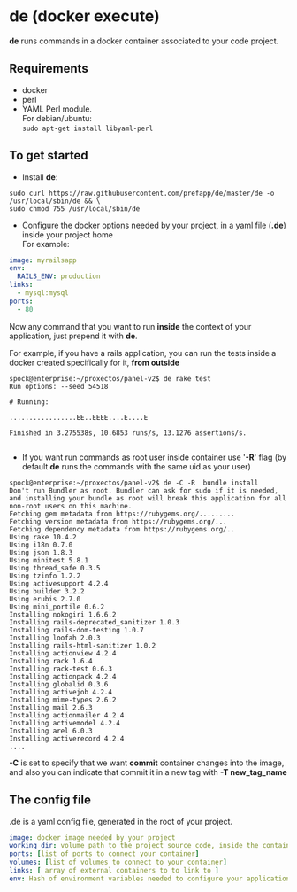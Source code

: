 de (docker execute) 
===================

**de** runs commands in a docker container associated to your code project.

Requirements
------------
- docker
- perl
- YAML Perl module.   
For debian/ubuntu:  
```sudo apt-get install libyaml-perl```


To get started
---------------

- Install **de**:
```
sudo curl https://raw.githubusercontent.com/prefapp/de/master/de -o /usr/local/sbin/de && \ 
sudo chmod 755 /usr/local/sbin/de
```

- Configure the docker options needed by your project, in a yaml file (**.de**) inside your project home   
For example:

```yaml
image: myrailsapp
env:
  RAILS_ENV: production
links:
  - mysql:mysql
ports:
  - 80

```

Now any command that you want to run **inside** the context of your application, just prepend it with **de**.

For example, if you have a rails application, you can run the tests inside a docker created specifically for it, __from outside__

```
spock@enterprise:~/proxectos/panel-v2$ de rake test
Run options: --seed 54518

# Running:

.................EE..EEEE....E....E

Finished in 3.275538s, 10.6853 runs/s, 13.1276 assertions/s.


```

- If you want run commands as root user inside container use '**-R**' flag (by default **de** runs the commands with the same uid as your user)    
```
spock@enterprise:~/proxectos/panel-v2$ de -C -R  bundle install
Don't run Bundler as root. Bundler can ask for sudo if it is needed, and installing your bundle as root will break this application for all non-root users on this machine.
Fetching gem metadata from https://rubygems.org/.........
Fetching version metadata from https://rubygems.org/...
Fetching dependency metadata from https://rubygems.org/..
Using rake 10.4.2
Using i18n 0.7.0
Using json 1.8.3
Using minitest 5.8.1
Using thread_safe 0.3.5
Using tzinfo 1.2.2
Using activesupport 4.2.4
Using builder 3.2.2
Using erubis 2.7.0
Using mini_portile 0.6.2
Installing nokogiri 1.6.6.2
Installing rails-deprecated_sanitizer 1.0.3
Installing rails-dom-testing 1.0.7
Installing loofah 2.0.3
Installing rails-html-sanitizer 1.0.2
Installing actionview 4.2.4
Installing rack 1.6.4
Installing rack-test 0.6.3
Installing actionpack 4.2.4
Installing globalid 0.3.6
Installing activejob 4.2.4
Installing mime-types 2.6.2
Installing mail 2.6.3
Installing actionmailer 4.2.4
Installing activemodel 4.2.4
Installing arel 6.0.3
Installing activerecord 4.2.4
....
```
**-C** is set to specify that we want **commit** container changes into the image, and also you can indicate that commit it in a new tag with **-T new_tag_name**


The config file
-----------------

.de is a yaml config file, generated in the root of your project. 

```yaml
image: docker image needed by your project
working_dir: volume path to the project source code, inside the container, by default '/home/<my_project_name>'
ports: [list of ports to connect your container]
volumes: [list of volumes to connect to your container]
links: [ array of external containers to to link to ]
env: Hash of environment variables needed to configure your application
```

